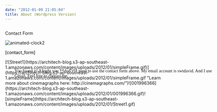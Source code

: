 ```yaml
---
date: "2012-01-09 21:05:04"
title: About (Wordpress Version)
---
```


## <span style="color: #000000;">

Contact Form</span>

![animated-clock2](https://architech-blog.s3-ap-southeast-1.amazonaws.com/content/images/uploads/2013/03/animated-clock2.gif)

<span style="color: #000000;">[contact_form]</span>

<div id="secret_words" style="padding: 30px;position: absolute;font-family: cursive;">You found it! Alright you **don’t**  
need to use the contact form above.  
My email account is swtdavid.  
And I use Gmail.   
Feel free to contact me.</div>[![Street1](https://architech-blog.s3-ap-southeast-1.amazonaws.com/content/images/uploads/2012/01/simpleFrame.gif)](https://architech-blog.s3-ap-southeast-1.amazonaws.com/content/images/uploads/2012/01/simpleFrame.gif "Learn more about cinemagraphs here: http://cinemagraphs.com/")![001996366](https://architech-blog.s3-ap-southeast-1.amazonaws.com/content/images/uploads/2012/01/001996366.gif)![simpleFrame](https://architech-blog.s3-ap-southeast-1.amazonaws.com/content/images/uploads/2012/01/Street1.gif)<script src="http://code.jquery.com/ui/1.10.2/jquery-ui.js"></script><script>function resizeGifImage(){if(resized2){resizeGifImage2()}else if(!resized){$(".wp-image-2688").css("width","594px");$(".wp-image-2688").css("height","366px");$(".wp-image-2688").css("margin-left","-250px");$(".wp-image-2688").css("margin-top","50px");setTimeout(function(){$(window).scrollTop($("#firstGif").offset().top)},1e3);resized=1}else{$(".wp-image-2688").css("width","310px");$(".wp-image-2688").css("height","191px");$(".wp-image-2688").css("margin-left","0px");$(".wp-image-2688").css("margin-top","-250px");resized=0)function resizeGifImage2(){if(!resized2){if($.browser.mozilla){$(".wp-image-2702").css("width","594px");$(".wp-image-2702").css("height","366px");$(".wp-image-2702").css("margin-left","-175px");$(".wp-image-2702").css("margin-top","250px");$(".wp-image-2702").css("padding-bottom","20px");$(".wp-image-2688").css("margin-left","-1200px");$(".wp-image-2688").css("margin-top","-999px")}else{$(".wp-image-2702").css("width","594px");$(".wp-image-2702").css("height","366px");$(".wp-image-2702").css("margin-left","-175px");$(".wp-image-2702").css("margin-top","250px");$(".wp-image-2688").css("margin-left","-800px");$(".wp-image-2688").css("margin-top","-999px")}setTimeout(function(){$(window).scrollTop($("#firstGif").offset().top)},1e3);resized2=1}else{if($.browser.mozilla){$(".wp-image-2702").css("padding-bottom","0px")}$(".wp-image-2702").css("width","310px");$(".wp-image-2702").css("height","191px");$(".wp-image-2702").css("margin-left","0px");$(".wp-image-2702").css("margin-top","0px");$(".wp-image-2688").css("margin-left","-250px");$(".wp-image-2688").css("margin-top","50px");$(window).scrollTop($("#firstGif").offset().top);resized2=0)function resizeGifImage3(){if(!resized3){$(".wp-image-2723").css("width","500px");$(".wp-image-2723").css("height","500px");$(".wp-image-2723").css("margin-left","-500px");$(".wp-image-2723").css("margin-top","-50px");resized3=1}else{$(".wp-image-2723").css("width","200px");$(".wp-image-2723").css("height","200px");$(".wp-image-2723").css("margin-left","-110px");$(".wp-image-2723").css("margin-top","110px");resized3=0)var resized=0;var resized2=0;var resized3=0;$(".wp-image-2688").mouseup(function(){if($(this).is(".ui-draggable-dragging")){return}resizeGifImage()});$(".wp-image-2702").mouseup(function(){if($(this).is(".ui-draggable-dragging")){return}resizeGifImage2()});$(".wp-image-2723").mouseup(function(){if($(this).is(".ui-draggable-dragging")){return}resizeGifImage3()});$(document).ready(function(){$(".wp-image-2688").draggable();$(".wp-image-2702").draggable();$(".wp-image-2706").draggable();$(".wp-image-2723").draggable();$(".the-post-container").draggable()});var browserName=navigator.appName;if(browserName=="Microsoft Internet Explorer"){$("#secret_words").css("visibility","hidden")}</script>

